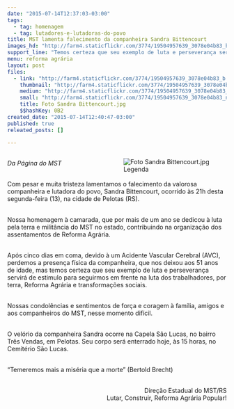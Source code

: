 ```yaml
---
date: "2015-07-14T12:37:03-03:00"
tags:
  - tag: homenagem
  - tag: lutadores-e-lutadoras-do-povo
title: MST lamenta falecimento da companheira Sandra Bittencourt
images_hd: "http://farm4.staticflickr.com/3774/19504957639_3078e04b83_b.jpg"
support_line: "Temos certeza que seu exemplo de luta e perseverança servirá de estimulo para seguirmos em frente na luta dos trabalhadores, por terra, Reforma Agrária e transformações sociais."
menu: reforma agrária
layout: post
files:
  - link: "http://farm4.staticflickr.com/3774/19504957639_3078e04b83_b.jpg"
    thumbnail: "http://farm4.staticflickr.com/3774/19504957639_3078e04b83_t.jpg"
    medium: "http://farm4.staticflickr.com/3774/19504957639_3078e04b83_z.jpg"
    small: "http://farm4.staticflickr.com/3774/19504957639_3078e04b83_n.jpg"
    title: Foto Sandra Bittencourt.jpg
    $$hashKey: 0B2
created_date: "2015-07-14T12:40:47-03:00"
published: true
releated_posts: []

---
```

<figure class="image" style="float:right"><img alt="Foto Sandra Bittencourt.jpg" src="http://farm4.staticflickr.com/3774/19504957639_3078e04b83_b.jpg" />
<figcaption>Legenda</figcaption>
</figure>

<p><br />
<em>Da P&aacute;gina do MST</em></p>

<p><br />
Com pesar e muita tristeza lamentamos o falecimento da valorosa companheira e lutadora do povo, Sandra Bittencourt, ocorrido &agrave;s 21h desta segunda-feira (13), na cidade de Pelotas (RS).</p>

<p><br />
Nossa homenagem &agrave; camarada, que por mais de um ano se dedicou &agrave; luta pela terra e milit&acirc;ncia do MST no estado, contribuindo na organiza&ccedil;&atilde;o dos assentamentos de Reforma Agr&aacute;ria.</p>

<p><br />
Ap&oacute;s cinco dias em coma, devido &agrave; um Acidente Vascular Cerebral (AVC), perdemos a presen&ccedil;a f&iacute;sica da companheira, que nos deixou aos 51 anos de idade, mas temos certeza que seu exemplo de luta e perseveran&ccedil;a servir&aacute; de estimulo para seguirmos em frente na luta dos trabalhadores, por terra, Reforma Agr&aacute;ria e transforma&ccedil;&otilde;es sociais.</p>

<p><br />
Nossas condol&ecirc;ncias e sentimentos de for&ccedil;a e coragem &agrave; fam&iacute;lia, amigos e aos companheiros do MST, nesse momento dif&iacute;cil.</p>

<p><br />
O vel&oacute;rio da companheira Sandra ocorre na Capela S&atilde;o Lucas, no bairro Tr&ecirc;s Vendas, em Pelotas. Seu corpo ser&aacute; enterrado hoje, &agrave;s 15 horas, no Cemit&eacute;rio S&atilde;o Lucas.</p>

<p><br />
&ldquo;Temeremos mais a mis&eacute;ria que a morte&rdquo; (Bertold Brecht)</p>

<p style="text-align: right;"><br />
Dire&ccedil;&atilde;o Estadual do MST/RS<br />
Lutar, Construir, Reforma Agr&aacute;ria Popular!</p>

<p style="text-align: right;">&nbsp;</p>
